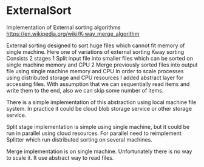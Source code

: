 # ExternalSort
Implementation of External sorting algorithms
https://en.wikipedia.org/wiki/K-way_merge_algorithm

External sorting designed to sort huge files which cannot fit memory of single machine.
Here one of variations of external sorting Kway sorting 
Consists 2 stages 
	1 Split input file into smaller files which can be sorted on single machine memory and CPU
	2 Merge previously sorted files into output file using single machine memory and CPU
In order to scale processes using distributed storage and CPU resources I added abstract layer for
accessing files. With assumption that we can sequentially read items and write them to the end, also we can skip
some number of items.

There is a simple implementation of this abstraction using local machine file system.
In practice it could be cloud blob storage service or other storage service.

Split stage implementation is simple using single machine, but it could be run in parallel using cloud resources.
For parallel need to reimplement Splitter which run distributed sorting on several machines. 

Merge implementation is on single machine. Unfortunately there is no way to scale it. It use abstract way to read files.

